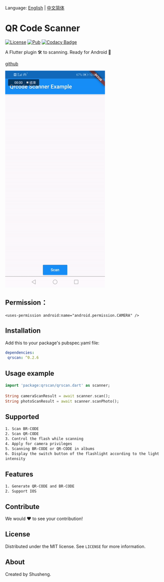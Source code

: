 Language: [English](README.md) | [中文简体](README-ZH.md)

# QR Code Scanner
  
[![License][license-image]][license-url] 
[![Pub](https://img.shields.io/pub/v/qrscan.svg?style=flat-square)](https://pub.dartlang.org/packages/qrscan)
[![Codacy Badge](https://api.codacy.com/project/badge/Grade/2564729935f441b4987fd4f49ac988d8)](https://www.codacy.com/app/leyan95/qrcode_scanner?utm_source=github.com&amp;utm_medium=referral&amp;utm_content=leyan95/qrcode_scanner&amp;utm_campaign=Badge_Grade)

A Flutter plugin 🛠 to scanning. Ready for Android 🚀

[github](https://github.com/leyan95/qrcode_scanner)

![qrscan.gif](./example/android/app/src/main/res/drawable/qr_scan.gif)

## Permission：
`<uses-permission android:name="android.permission.CAMERA" />`

## Installation

Add this to your package's pubspec.yaml file:

```yaml
dependencies:
 qrscan: ^0.2.6
```

## Usage example
```dart
import 'package:qrscan/qrscan.dart' as scanner;

String cameraScanResult = await scanner.scan();
String photoScanResult = await scanner.scanPhoto();
```

## Supported

    1. Scan BR-CODE
    2. Scan QR-CODE
    3. Control the flash while scanning
    4. Apply for camera privileges
    5. Scanning BR-CODE or QR-CODE in albums
    6. Display the switch button of the flashlight according to the light intensity

## Features

    1. Generate QR-CODE and BR-CODE
    2. Support IOS

## Contribute

We would ❤️ to see your contribution!

## License

Distributed under the MIT license. See ``LICENSE`` for more information.

## About

Created by Shusheng.

[license-image]: https://img.shields.io/badge/License-MIT-blue.svg
[license-url]: LICENSE
